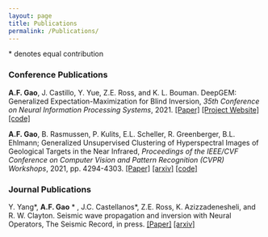 ```yaml
---
layout: page
title: Publications
permalink: /Publications/
---
```


<style>
img {
  display: block;
  margin-left: auto;
  margin-right: auto;
}
</style>

<style>
embed{
  display: block;
  margin-left: auto;
  margin-right: auto;
}
</style>

 \* denotes equal contribution

### Conference Publications

**A.F. Gao**, J. Castillo, Y. Yue, Z.E. Ross, and K. L. Bouman. DeepGEM: Generalized Expectation-Maximization for Blind Inversion, *35th Conference on Neural Information Processing Systems*, 2021. [[Paper]](https://proceedings.neurips.cc/paper/2021/hash/606c90a06173d69682feb83037a68fec-Abstract.html) [[Project Website]](http://imaging.cms.caltech.edu/deepgem/) [[code]](https://github.com/angelafgao/DeepGEM)

**A.F. Gao**, B. Rasmussen, P. Kulits, E.L. Scheller, R. Greenberger, B.L. Ehlmann; Generalized Unsupervised Clustering of Hyperspectral Images of Geological Targets in the Near Infrared, *Proceedings of the IEEE/CVF Conference on Computer Vision and Pattern Recognition (CVPR) Workshops*, 2021, pp. 4294-4303. [[Paper]](https://openaccess.thecvf.com/content/CVPR2021W/PBVS/papers/Gao_Generalized_Unsupervised_Clustering_of_Hyperspectral_Images_of_Geological_Targets_in_CVPRW_2021_paper.pdf) [[arxiv]](https://arxiv.org/abs/2106.13315) [[code]](https://github.com/angelafgao/GyPSUM)

### Journal Publications
Y. Yang\*, **A.F. Gao** \* , J.C. Castellanos\*, Z.E. Ross, K. Azizzadenesheli, and R. W. Clayton. Seismic wave propagation and inversion with Neural Operators, The Seismic Record, in press. [[Paper]](https://pubs.geoscienceworld.org/ssa/tsr/article/1/3/126/609317/Seismic-Wave-Propagation-and-Inversion-with-Neural) [[arxiv]](https://arxiv.org/abs/2108.05421) 

